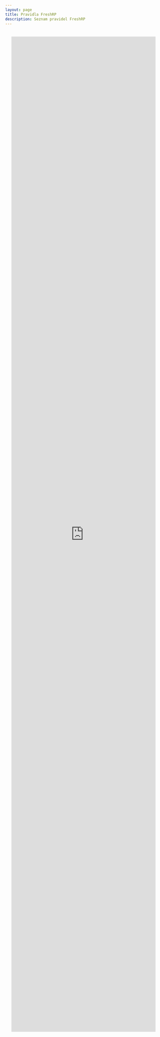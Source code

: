 ```yaml
---
layout: page
title: Pravidla FreshRP
description: Seznam pravidel FreshRP
---
```


<div class="freshRules">
  <iframe
    src="https://docs.google.com/document/d/1-1aWnH_hIrgIjmxzH3l6ASapBJP69AkRGNYmDYas0nc/edit?embedded=true"
    class="freshFrame"
    frameborder="0"
    marginheight="0"
    marginwidth="0">
    Loading…
  </iframe>
</div>

<style scoped>
  .freshRules {
    display: flex;
    justify-content: center;
    align-items: center;
    margin: 0 auto;
    padding: 20px;
  }

    .freshFrame {
    width: 100%;
    max-width: 1200px;
    height: 80vh;
    max-height: 90vh;
    border: none;
  }
</style>
